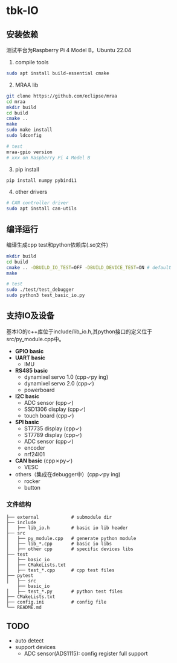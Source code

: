 # tbk-IO

## 安装依赖

测试平台为Raspberry Pi 4 Model B，Ubuntu 22.04

1. compile tools
```bash
sudo apt install build-essential cmake
```

2. MRAA lib

```bash
git clone https://github.com/eclipse/mraa
cd mraa
mkdir build
cd build
cmake ..
make
sudo make install
sudo ldconfig

# test
mraa-gpio version
# xxx on Raspberry Pi 4 Model B
```

3. pip install
```bash
pip install numpy pybind11
```

4. other drivers
```bash
# CAN controller driver
sudo apt install can-utils
```

## 编译运行

编译生成cpp test和python依赖库(.so文件)

```bash
mkdir build
cd build 
cmake .. -DBUILD_IO_TEST=OFF -DBUILD_DEVICE_TEST=ON # default
make

# test
sudo ./test/test_debugger
sudo python3 test_basic_io.py
```

## 支持IO及设备

基本IO的c++库位于include/lib_io.h,其python接口的定义位于src/py_module.cpp中。

- **GPIO basic**
- **UART basic**
    - IMU
- **RS485 basic**
    - dynamixel servo 1.0 (cpp&check;py ing)
    - dynamixel servo 2.0 (cpp&check;)
    - powerboard
- **I2C basic**
    - ADC sensor (cpp&check;)
    - SSD1306 display (cpp&check;)
    - touch board (cpp&check;)
- **SPI basic**
    - ST7735 display (cpp&check;)
    - ST7789 display (cpp&check;)
    - ADC sensor (cpp&check;)
    - encoder
    - nrf24l01
- **CAN basic** (cpp&cross;py&check;)
    - VESC
- others（集成在debugger中）(cpp&check;py ing)
    - rocker
    - button

### 文件结构
```
├── external            # submodule dir
├── include
│   ├── lib_io.h        # basic io lib header
├── src
│   ├── py_module.cpp   # generate python module
│   ├── lib_*.cpp       # basic io libs
│   ├── other cpp       # specific devices libs
├── test
│   ├── basic_io
│   ├── CMakeLists.txt
│   ├── test_*.cpp      # cpp test files
├── pytest
│   ├── src
    ├── basic_io
│   ├── test_*.py       # python test files
├── CMakeLists.txt
├── config.ini          # config file
└── README.md
```

## TODO

- auto detect
- support devices
    - ADC sensor(ADS1115): config register full support

<!-- 使用说明:
    test_uart_ping_new,test_uart_pong_new,test_rs485_ping_new,test_rs485_pong_new添加了几个参数可选配置---串口发送字节,停止位等等全都可选配置,默认是115200的相关配置,如需更改需自行配置,运行相关ping,pong可执行文件时,ping第三个参数uart_delay,即串口发送完成时间115200下推荐1200us的延迟. -->